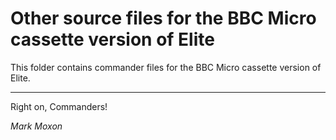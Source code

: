# Other source files for the BBC Micro cassette version of Elite

This folder contains commander files for the BBC Micro cassette version of Elite.

---

Right on, Commanders!

_Mark Moxon_